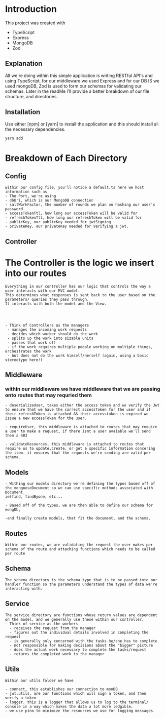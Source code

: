 # Introduction

This project was created with 
- TypeScript 
- Express 
- MongoDB
- Zod

## Explanation 

All we're doing within this simple application is writing RESTful API's and using TypeScript, for our middleware we used Express and for our DB IS we used mongoDB, Zod is used to form our schemas for validating our schemas. Later in the readMe I'll provide a better breakdown of our file structure, and directories.

## Installation

Use either [npm] or [yarn] to install the application and this should install all the necessary dependencies.
```zsh
yarn add

```

# Breakdown of Each Directory

## Config
```
within our config file, you'll notice a default.ts here we host information such as
- The Port, we're using
- dbUri, which is our MongoDB connection
- saltWorkFactor, the number of rounds we plan on hashing our user's password
- accessTokenTtl, how long our accessToken will be valid for
- refreshTokenTtl, how long our refreshToken will be valid for
- publicKey, our publicKey needed for jwtSigning
- privateKey, our privateKey needed for Verifying a jwt.
```

## Controller

# The Controller is the logic we insert into our routes
```
Everything in our controller has our logic that controls the way a user interacts with our MVC model. 
This determines what responses is sent back to the user based on the parameters/ queries they pass through.
It interacts with both the model and the View.




- Think of Controllers as the managers
 - manages the incoming work requests
 - decides which worker should do the work
 - splits up the work into sizable units
 - passes that work off
 - if the work requires multiple people working on multiple things, orchestrates the work
 - but does not do the work himself/herself (again, using a basic stereotype here!)

```

## Middleware
### within our middleware we have middleware that we are passing onto routes that may requried them 
```
- deserializeUser, takes either the access token and we verify the Jwt to ensure that we have the correct accessToken for the user and if their refreshToken is attached && their accesstoken is expired we issue a new accessToken for the user.

- requireUser, this middleware is attached to routes that may require a user to make a request, if there isnt a user avaiable we'll send them a 403

- validateResources, this middleware is attached to routes that require us to update,create, or get a specific information concering the item. it ensures that the requests we're sending are valid per schema.
```

## Models
```
- Withing our models directory we're defining the types based off of the mongooseDocument so we can use specific methods associated with Document.
ie(find, findByone, etc...

- Based off of the types, we are then able to define our schema for mongDb,

-and finally create models, that fit the document, and the schema.
```

## Routes
```
Within our routes, we are validating the request the user makes per schema of the route and attaching functions which needs to be called per route
```

## Schema
```
The schema directory is the schema type that is to be passed into our handler function so the parameters understand the types of data we're interacting with.
```

## Service
```
The service directory are functions whose return values are dependent on the model, and we generally use these within our controller.
- Think of service as the workers
  - receives the request from the manager
  - figures out the individual details involved in completing the request
  - is generally only concerned with the tasks he/she has to complete
  - not responsible for making decisions about the "bigger" picture
  - does the actual work necessary to complete the tasks/request
  - returns the completed work to the manager
```

## Utils
```
Within our utils folder we have

- connect, this establishes our connection to monDB
- jwt.utils, are our functions which will sign a token, and then verify a token
- logger, this is a logger that allows us to log to the terminal/ console in a way which makes the data a lot more ledgible.
- we use pino to minimize the resources we use for logging messages.

```
